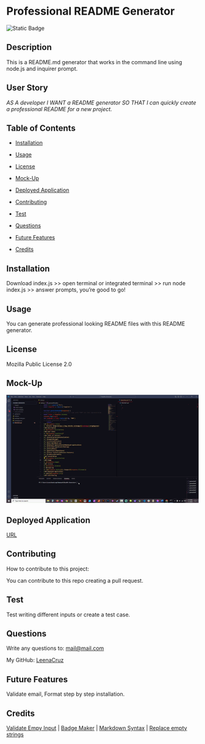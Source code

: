  

# Professional README Generator

 ![Static Badge](https://img.shields.io/badge/Mozilla%20Public%20License%202.0-brightgreen)

## Description

 This is a README.md generator that works in the command line using node.js and inquirer prompt. 

## User Story 

 *AS A developer I WANT a README generator SO THAT I can quickly create a professional README for a new project.*

## Table of Contents

* [Installation](#installation)

* [Usage](#usage)

* [License](#license)

* [Mock-Up](#mock-up)

* [Deployed Application](#deployed-application)

* [Contributing](#contributing)

* [Test](#test)

* [Questions](#questions)

* [Future Features](#future-features)

* [Credits](#credits)

## Installation

 Download index.js >> open terminal or integrated terminal >> run node index.js >> answer prompts, you’re good to go! 

## Usage

 You can generate professional looking README files with this README generator.

## License

 Mozilla Public License 2.0 

 ## Mock-Up

 ![A video shows how to generate a README.md file using command line and node.js](./images/readme.gif)

## Deployed Application

 [URL](https://github.com/LeenaCruz/ReadMe-Generator)

## Contributing

 How to contribute to this project:

 You can contribute to this repo creating a pull request.

## Test

 Test writing different inputs or create a test case.

## Questions

 Write any questions to: [mail@mail.com](mailto:mail@mail.com)

 My GitHub: [LeenaCruz](https://github.com/LeenaCruz)

## Future Features

 Validate email, Format step by step installation.

## Credits

 [Validate Empy Input]( https://github.com/SBoudrias/Inquirer.js/issues/368) | [Badge Maker]( https://shields.io/badges) | [Markdown Syntax]( https://www.markdownguide.org/basic-syntax/#:~:text=To%20italicize%20text%2C%20add%20one,without%20spaces%20around%20the%20letters.&text=Italicized%20text%20is%20the%20*cat's%20meow*.) | [Replace empty strings]( https://www.geeksforgeeks.org/javascript-urlify-a-given-string-replace-spaces-is-%20/)
